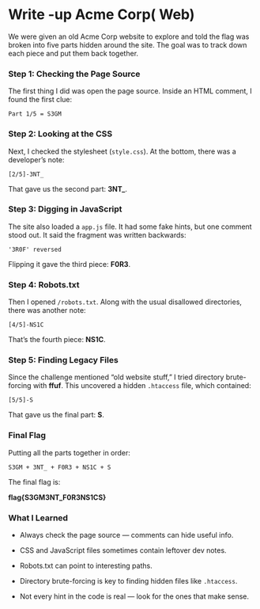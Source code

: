 # **Write \-up  Acme Corp( Web)** 

We were given an old Acme Corp website to explore and told the flag was broken into five parts hidden around the site. The goal was to track down each piece and put them back together.

### **Step 1: Checking the Page Source**

The first thing I did was open the page source. Inside an HTML comment, I found the first clue:

`Part 1/5 = S3GM`

### **Step 2: Looking at the CSS**

Next, I checked the stylesheet (`style.css`). At the bottom, there was a developer’s note:

`[2/5]-3NT_`

That gave us the second part: **3NT\_**.

### **Step 3: Digging in JavaScript**

The site also loaded a `app.js` file. It had some fake hints, but one comment stood out. It said the fragment was written backwards:

`'3R0F' reversed`

Flipping it gave the third piece: **F0R3**.

### **Step 4: Robots.txt**

Then I opened `/robots.txt`. Along with the usual disallowed directories, there was another note:

`[4/5]-NS1C`

That’s the fourth piece: **NS1C**.

### **Step 5: Finding Legacy Files**

Since the challenge mentioned “old website stuff,” I tried directory brute-forcing with **ffuf**. This uncovered a hidden `.htaccess` file, which contained:

`[5/5]-S`

That gave us the final part: **S**.

### **Final Flag**

Putting all the parts together in order:

`S3GM + 3NT_ + F0R3 + NS1C + S`

The final flag is:

**flag{S3GM3NT\_F0R3NS1CS}**

### **What I Learned**

* Always check the page source — comments can hide useful info.

* CSS and JavaScript files sometimes contain leftover dev notes.

* Robots.txt can point to interesting paths.

* Directory brute-forcing is key to finding hidden files like `.htaccess`.

* Not every hint in the code is real — look for the ones that make sense.

